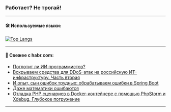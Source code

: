 ### Работает? Не трогай!

---
<!--
#### 🛠️ Technical stack:

![Java](https://img.shields.io/badge/Java-informational?logo=Oracle&style=flat&logoColor=white&color=FF4500)
![Kotlin](https://img.shields.io/badge/Kotlin-informational?logo=Kotlin&style=flat&logoColor=white&color=774D97)
![TS](https://img.shields.io/badge/TypeScript-informational?logo=typeScript&style=flat&logoColor=black&color=017acc)
![Python](https://img.shields.io/badge/Python-informational?logo=Python&style=flat&logoColor=black&color=ffdd54) <br>
![Spring](https://img.shields.io/badge/Spring-informational?logo=Spring&style=flat&logoColor=white&color=6DB33F) 
![SpringBoot](https://img.shields.io/badge/SpringBoot-informational?logo=SpringBoot&style=flat&logoColor=white&color=6DB33F)
![Nest](https://img.shields.io/badge/NestJS-informational?logo=NestJS&style=flat&logoColor=white&color=E0234E) 
![NodeJS](https://img.shields.io/badge/NodeJS-informational?logo=node.js&style=flat&logoColor=white&color=70A760)<br>
![PostgreSQL](https://img.shields.io/badge/PostgreSQL-informational?logo=PostgreSQL&style=flat&logoColor=white&color=DAA520)
![MongoDB](https://img.shields.io/badge/MongoDB-informational?logo=MongoDB&style=flat&logoColor=white&color=870000)
![Apache](https://img.shields.io/badge/Apache-informational?logo=apache&style=flat&logoColor=white&color=f74e28)

___ 
-->

#### 🛠️ Используемые языки:

[![Top Langs](https://github-readme-stats-u2qms2cxw-advtsettinggmailcoms-projects.vercel.app/api/top-langs/?username=zloylis&langs_count=10&hide_title=true&title_color=e6edf3&size_weight=0.5&count_weight=0.5&layout=compact&hide_progress=true&hide_border=true&theme=dracula)](https://github.com/zloylis)

<!---


####  :octocat:&nbsp;&nbsp; Статистика:

![GitHub stats](https://github-readme-stats-u2qms2cxw-advtsettinggmailcoms-projects.vercel.app/api?username=zloylis&show_icons=true&hide_border=true&theme=dracula&title_color=e6edf3&include_all_commits=true&count_private=true&hide_rank=false&hide_title=true&rank_icon=github)
-->
---

#### 💬 Свежее с habr.com:

<!-- BLOG-POST-LIST:START -->
- [Поглотит ли ИИ программистов?](https://habr.com/ru/companies/maxilect/articles/834962/?utm_source=habrahabr&utm_medium=rss&utm_campaign=834962)
- [Вскрываем средства для DDoS-атак на российскую ИТ-инфраструктуру. Часть вторая](https://habr.com/ru/companies/usergate/articles/824080/?utm_source=habrahabr&utm_medium=rss&utm_campaign=824080)
- [И опыт, сын ошибок трудных: обрабатываем ошибки в Spring Boot](https://habr.com/ru/companies/T1Holding/articles/834288/?utm_source=habrahabr&utm_medium=rss&utm_campaign=834288)
- [Даже математики ошибаются](https://habr.com/ru/companies/pvs-studio/articles/834952/?utm_source=habrahabr&utm_medium=rss&utm_campaign=834952)
- [Отладка PHP сценариев в Docker-контейнере с помощью PhpStorm и Xdebug. Глубокое погружение](https://habr.com/ru/articles/834922/?utm_source=habrahabr&utm_medium=rss&utm_campaign=834922)
<!-- BLOG-POST-LIST:END -->

---

